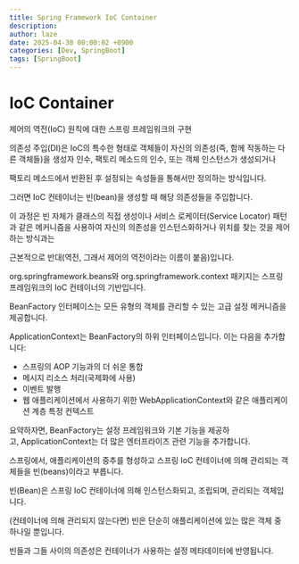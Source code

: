 ```yaml
---
title: Spring Framework IoC Container
description: 
author: laze
date: 2025-04-30 00:00:02 +0900
categories: [Dev, SpringBoot]
tags: [SpringBoot]
---
```

# IoC Container

제어의 역전(IoC) 원칙에 대한 스프링 프레임워크의 구현

의존성 주입(DI)은 IoC의 특수한 형태로 객체들이 자신의 의존성(즉, 함께 작동하는 다른 객체들)을  생성자 인수, 팩토리 메소드의 인수, 또는 객체 인스턴스가 생성되거나

팩토리 메소드에서 반환된 후 설정되는 속성들을 통해서만 정의하는 방식입니다.

그러면 IoC 컨테이너는 빈(bean)을 생성할 때 해당 의존성들을 주입합니다.

이 과정은 빈 자체가 클래스의 직접 생성이나 서비스 로케이터(Service Locator) 패턴과 같은 메커니즘을 사용하여 자신의 의존성을 인스턴스화하거나 위치를 찾는 것을 제어하는 방식과는

근본적으로 반대(역전, 그래서 제어의 역전이라는 이름이 붙음)입니다.

org.springframework.beans와 org.springframework.context 패키지는 스프링 프레임워크의 IoC 컨테이너의 기반입니다. 

BeanFactory 인터페이스는 모든 유형의 객체를 관리할 수 있는 고급 설정 메커니즘을 제공합니다. 

ApplicationContext는 BeanFactory의 하위 인터페이스입니다. 이는 다음을 추가합니다:

- 스프링의 AOP 기능과의 더 쉬운 통합
- 메시지 리소스 처리(국제화에 사용)
- 이벤트 발행
- 웹 애플리케이션에서 사용하기 위한 WebApplicationContext와 같은 애플리케이션 계층 특정 컨텍스트

요약하자면, BeanFactory는 설정 프레임워크와 기본 기능을 제공하고, ApplicationContext는 더 많은 엔터프라이즈 관련 기능을 추가합니다. 

스프링에서, 애플리케이션의 중추를 형성하고 스프링 IoC 컨테이너에 의해 관리되는 객체들을 빈(beans)이라고 부릅니다.

빈(Bean)은 스프링 IoC 컨테이너에 의해 인스턴스화되고, 조립되며, 관리되는 객체입니다.

(컨테이너에 의해 관리되지 않는다면) 빈은 단순히 애플리케이션에 있는 많은 객체 중 하나일 뿐입니다.

빈들과 그들 사이의 의존성은 컨테이너가 사용하는 설정 메타데이터에 반영됩니다.
